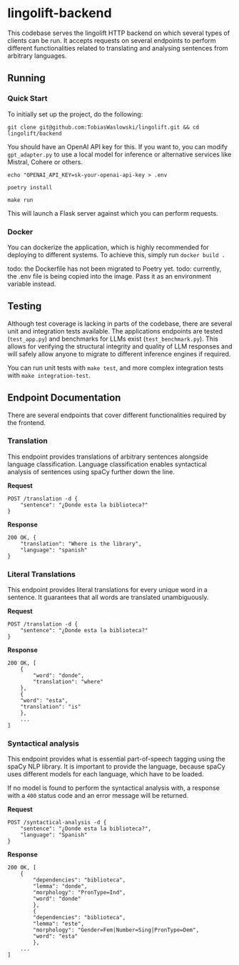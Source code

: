 # lingolift-backend

This codebase serves the lingolift HTTP backend on which several types of clients can be run.
It accepts requests on several endpoints to perform different functionalities related to translating
and analysing sentences from arbitrary languages.

## Running

### Quick Start

To initially set up the project, do the following:

`git clone git@github.com:TobiasWaslowski/lingolift.git && cd lingolift/backend`

You should have an OpenAI API key for this. If you want to, you can modify `gpt_adapter.py` to use a local model
for inference or alternative services like Mistral, Cohere or others.

`echo "OPENAI_API_KEY=sk-your-openai-api-key > .env`

`poetry install`

`make run`

This will launch a Flask server against which you can perform requests.

### Docker

You can dockerize the application, which is highly recommended for deploying to different systems.
To achieve this, simply run `docker build .`

todo: the Dockerfile has not been migrated to Poetry yet.
todo: currently, the .env file is being copied into the image. Pass it as an environment variable instead.

## Testing

Although test coverage is lacking in parts of the codebase, there are several unit and integration tests available.
The applications endpoints are tested (`test_app.py`) and benchmarks for LLMs exist (`test_benchmark.py`).
This allows for verifying the structural integrity and quality of LLM responses and will safely allow anyone
to migrate to different inference engines if required.

You can run unit tests with `make test`, and more complex integration tests with `make integration-test`.

## Endpoint Documentation

There are several endpoints that cover different functionalities required by the frontend.

### Translation

This endpoint provides translations of arbitrary sentences alongside language classification.
Language classification enables syntactical analysis of sentences using spaCy further down the line.

**Request**

    POST /translation -d {
        "sentence": "¿Donde esta la biblioteca?"
    }

**Response**

    200 OK, {
        "translation": "Where is the library",
        "language": "spanish"
    }

### Literal Translations

This endpoint provides literal translations for every unique word in a sentence. It guarantees that all words are
translated unambiguously.

**Request**

    POST /translation -d {
        "sentence": "¿Donde esta la biblioteca?"
    }

**Response**

    200 OK, [
        {
            "word": "donde",
            "translation": "where"
        },
        {
        "word": "esta",
        "translation": "is"
        },
        ...
    ]

### Syntactical analysis

This endpoint provides what is essential part-of-speech tagging using the spaCy NLP library.
It is important to provide the language, because spaCy uses different models for each language, which have to be loaded.

If no model is found to perform the syntactical analysis with, a response with a `400` status code and an error message
will be returned.

**Request**

    POST /syntactical-analysis -d {
        "sentence": "¿Donde esta la biblioteca?",
        "language": "Spanish"
    }

**Response**

    200 0K, [
        {
            "dependencies": "biblioteca",
            "lemma": "donde",
            "morphology": "PronType=Ind",
            "word": "donde"
            },
            {
            "dependencies": "biblioteca",
            "lemma": "este",
            "morphology": "Gender=Fem|Number=Sing|PronType=Dem",
            "word": "esta"
            },
        ...
    ]
